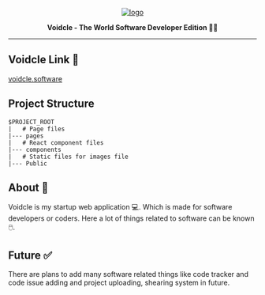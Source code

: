 <a href="https://voidcle.software"><p align="center">
![logo](https://user-images.githubusercontent.com/94834060/210203172-73854d12-4308-41de-b95f-21905fb23313.png)
</p></a>

<p align="center">
  <strong>Voidcle - The World Software Developer Edition  👨‍💻</strong>
</p>

---

## Voidcle Link 🔗
[voidcle.software](https://voidcle.software)

## Project Structure
```
$PROJECT_ROOT
|   # Page files
|--- pages
|   # React component files
|--- components
|   # Static files for images file
|--- Public
```

## About 👋
Voidcle is my startup web application 💻. Which is made for software developers or coders. Here a lot of things related to software can be known 🖱️.

## Future ✅
There are plans to add many software related things like code tracker and code issue adding and project uploading, shearing system in future.
